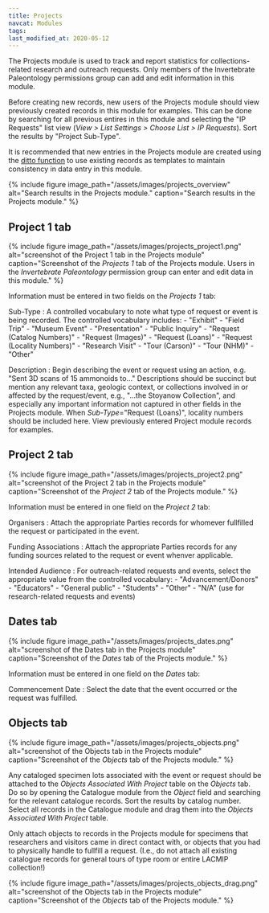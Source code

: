 ```yaml
---
title: Projects
navcat: Modules
tags:
last_modified_at: 2020-05-12
---
```

The Projects module is used to track and report statistics for collections-related research and outreach requests. Only members of the Invertebrate Paleontology permissions group can add and edit information in this module.

Before creating new records, new users of the Projects module should view previously created records in this module for examples. This can be done by searching for all previous entires in this module and selecting the "IP Requests" list view (_View > List Settings > Choose List > IP Requests_). Sort the results by "Project Sub-Type".

It is recommended that new entries in the Projects module are created using the [ditto function](http://help.emu.axiell.com/latest/en/Topics/Common/The%20Ditto%20utility.htm?Highlight=ditto) to use existing records as templates to maintain consistency in data entry in this module.

{% include figure image_path="/assets/images/projects_overview" alt="Search results in the Projects module." caption="Search results in the Projects module." %}


## Project 1 tab

{% include figure image_path="/assets/images/projects_project1.png" alt="screenshot of the Project 1 tab in the Projects module" caption="Screenshot of the *Projects 1* tab of the Projects module. Users in the *Invertebrate Paleontology* permission group can enter and edit data in this module." %}

Information must be entered in two fields on the *Projects 1* tab:

Sub-Type
: A controlled vocabulary to note what type of request or event is being recorded. The controlled vocabulary includes:
    - "Exhibit"
    - "Field Trip"
    - "Museum Event"
    - "Presentation"
    - "Public Inquiry"
    - "Request (Catalog Numbers)"
    - "Request (Images)"
    - "Request (Loans)"
    - "Request (Locality Numbers)"
    - "Research Visit"
    - "Tour (Carson)"
    - "Tour (NHM)"
    - "Other"
    
Description
: Begin describing the event or request using an action, e.g. "Sent 3D scans of 15 ammonoids to..." Descriptions should be succinct but mention any relevant taxa, geologic context, or collections involved in or affected by the request/event, e.g., "...the Stoyanow Collection", and especially any important information not captured in other fields in the Projects module. When _Sub-Type_="Request (Loans)", locality numbers should be included here. View previously entered Project module records for examples.


## Project 2 tab

{% include figure image_path="/assets/images/projects_project2.png" alt="screenshot of the Project 2 tab in the Projects module" caption="Screenshot of the *Project 2* tab of the Projects module." %}

Information must be entered in one field on the *Project 2* tab:

Organisers
: Attach the appropriate Parties records for whomever fullfilled the request or participated in the event.

Funding Associations
: Attach the appropriate Parties records for any funding sources related to the request or event whenver applicable.

Intended Audience
: For outreach-related requests and events, select the appropriate value from the controlled vocabulary:
    - "Advancement/Donors"
    - "Educators"
    - "General public"
    - "Students"
    - "Other"
    - "N/A" (use for research-related requests and events)
    

## Dates tab

{% include figure image_path="/assets/images/projects_dates.png" alt="screenshot of the Dates tab in the Projects module" caption="Screenshot of the *Dates* tab of the Projects module." %}

Information must be entered in one field on the *Dates* tab:

Commencement Date
: Select the date that the event occurred or the request was fulfilled.


## Objects tab

{% include figure image_path="/assets/images/projects_objects.png" alt="screenshot of the Objects tab in the Projects module" caption="Screenshot of the *Objects* tab of the Projects module." %}

Any cataloged specimen lots associated with the event or request should be attached to the _Objects Associated With Project_ table on the _Objects_ tab. Do so by opening the Catalogue module from the _Object_ field and searching for the relevant catalogue records. Sort the results by catalog number. Select all records in the Catalogue module and drag them into the _Objects Associated With Project_ table.

Only attach objects to records in the Projects module for specimens that researchers and visitors came in direct contact with, or objects that you had to physically handle to fullfill a request. (I.e., do not attach all existing catalogue records for general tours of type room or entire LACMIP collection!)

{% include figure image_path="/assets/images/projects_objects_drag.png" alt="screenshot of the Objects tab in the Projects module" caption="Screenshot of the *Objects* tab of the Projects module." %}

